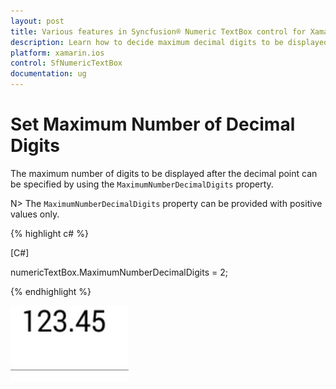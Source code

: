 ```yaml
---
layout: post
title: Various features in Syncfusion® Numeric TextBox control for Xamarin.iOS
description: Learn how to decide maximum decimal digits to be displayed and nullable value support in Numeric TextBox.
platform: xamarin.ios
control: SfNumericTextBox
documentation: ug
---
```

# Set Maximum Number of Decimal Digits

The maximum number of digits to be displayed after the decimal point can be specified by using the `MaximumNumberDecimalDigits` property.

N> The `MaximumNumberDecimalDigits` property can be provided with positive values only.

{% highlight c# %}

[C#]

numericTextBox.MaximumNumberDecimalDigits = 2;
  
{% endhighlight %}

![Display the SfNumericTextBox with MaximumNumberDecimalDigits](images/MaximumNumberDecimalDigits.png)

